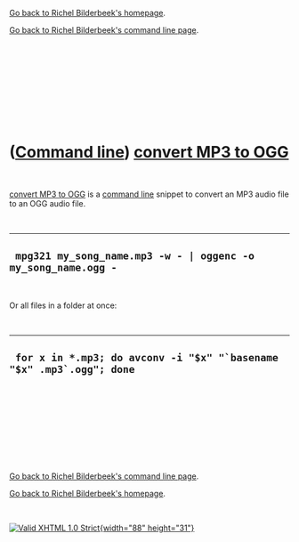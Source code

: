 [Go back to Richel Bilderbeek's homepage](index.htm).

[Go back to Richel Bilderbeek's command line page](Cl.htm).

 

 

 

 

 

([Command line](Cl.htm)) [convert MP3 to OGG](ClMp3ToOgg.htm)
=============================================================

 

[convert MP3 to OGG](ClMp3ToOgg.htm) is a [command line](Cl.htm) snippet
to convert an MP3 audio file to an OGG audio file.

 

  ----------------------------------------------------------------
  ` mpg321 my_song_name.mp3 -w - | oggenc -o my_song_name.ogg -`
  ----------------------------------------------------------------

 

Or all files in a folder at once:

 

  ---------------------------------------------------------------------------
  ``  for x in *.mp3; do avconv -i "$x" "`basename "$x" .mp3`.ogg"; done ``
  ---------------------------------------------------------------------------

 

 

 

 

 

[Go back to Richel Bilderbeek's command line page](Cl.htm).

[Go back to Richel Bilderbeek's homepage](index.htm).

 

[![Valid XHTML 1.0 Strict](valid-xhtml10.png){width="88"
height="31"}](http://validator.w3.org/check?uri=referer)
